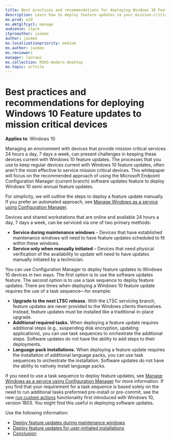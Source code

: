 ```yaml
---
title: Best practices and recommendations for deploying Windows 10 Feature updates to mission-critical devices
description: Learn how to deploy feature updates to your mission-critical devices
ms.prod: w10
ms.mktglfcycl: manage
audience: itpro
itproauthor: jaimeo
author: jaimeo
ms.localizationpriority: medium
ms.author: jaimeo
ms.reviewer: 
manager: laurawi
ms.collection: M365-modern-desktop
ms.topic: article
---
```


# Best practices and recommendations for deploying Windows 10 Feature updates to mission critical devices

**Applies to**: Windows 10

Managing an environment with devices that provide mission critical services 24 hours a day, 7 days a week, can present challenges in keeping these devices current with Windows 10 feature updates. The processes that you use to keep regular devices current with Windows 10 feature updates, often aren’t the most effective to service mission critical devices. This whitepaper will focus on the recommended approach of using the Microsoft Endpoint Configuration Manager (current branch) software updates feature to deploy Windows 10 semi-annual feature updates. 

For simplicity, we will outline the steps to deploy a feature update manually. If you prefer an automated approach, see [Manage Windows as a service using Configuration Manager](https://docs.microsoft.com/configmgr/osd/deploy-use/manage-windows-as-a-service). 

Devices and shared workstations that are online and available 24 hours a day, 7 days a week, can be serviced via one of two primary methods:

- **Service during maintenance windows** – Devices that have established maintenance windows will need to have feature updates scheduled to fit within these windows.
- **Service only when manually initiated** – Devices that need physical verification of the availability to update will need to have updates manually initiated by a technician.

You can use Configuration Manager to deploy feature updates to Windows 10 devices in two ways. The first option is to use the software updates feature. The second option is to use a task sequence to deploy feature updates. There are times when deploying a Windows 10 feature update requires the use of a task sequence—for example:

- **Upgrade to the next LTSC release.** With the LTSC servicing branch, feature updates are never provided to the Windows clients themselves. Instead, feature updates must be installed like a traditional in-place upgrade.
- **Additional required tasks.** When deploying a feature update requires additional steps (e.g., suspending disk encryption, updating applications), you can use task sequences to orchestrate the additional steps. Software updates do not have the ability to add steps to their deployments.
- **Language pack installations.** When deploying a feature update requires the installation of additional language packs, you can use task sequences to orchestrate the installation. Software updates do not have the ability to natively install language packs.

If you need to use a task sequence to deploy feature updates, see [Manage Windows as a service using Configuration Manager](https://docs.microsoft.com/configmgr/osd/deploy-use/manage-windows-as-a-service) for more information. If you find that your requirement for a task sequence is based solely on the need to run additional tasks preformed pre-install or pre-commit, see the new [run custom actions](https://docs.microsoft.com/windows-hardware/manufacture/desktop/windows-setup-enable-custom-actions) functionality first introduced with Windows 10, version 1803. You might find this useful in deploying software updates. 

Use the following information:


- [Deploy feature updates during maintenance windows](feature-update-maintenance-window.md)
- [Deploy feature updates for user-initiated installations](feature-update-user-install.md)
- [Conclusion](feature-update-conclusion.md)
